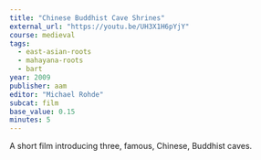 ```yaml
---
title: "Chinese Buddhist Cave Shrines"
external_url: "https://youtu.be/UH3X1H6pYjY"
course: medieval
tags:
  - east-asian-roots
  - mahayana-roots
  - bart
year: 2009
publisher: aam
editor: "Michael Rohde"
subcat: film
base_value: 0.15
minutes: 5
---
```


A short film introducing three, famous, Chinese, Buddhist caves.
